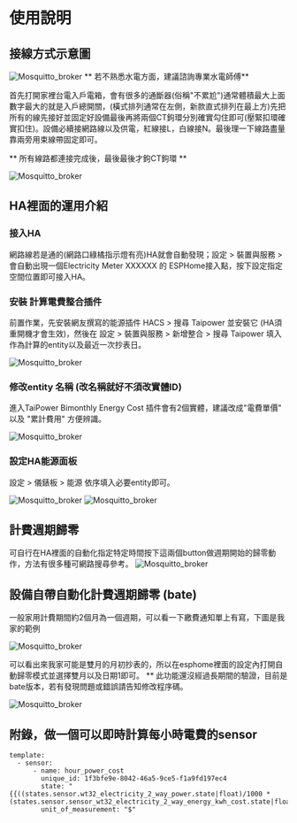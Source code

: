 # 使用說明

## 接線方式示意圖
![Mosquitto_broker](/wt32_electricity/213920.png)
** 若不熟悉水電方面，建議諮詢專業水電師傅**

首先打開家裡台電入戶電箱，會有很多的通斷器(俗稱"不累尬")通常體積最大上面數字最大的就是入戶總開關，(橫式排列通常在左側，新款直式排列在最上方)先把所有的線先接好並固定好設備最後再將兩個CT鉤環分別確實勾住即可(壓緊扣環確實扣住)。設備必續接網路線以及供電，紅線接L，白線接N。最後理一下線路盡量靠兩旁用束線帶固定即可。

** 所有線路都連接完成後，最後最後才鉤CT鉤環 **

![Mosquitto_broker](/wt32_electricity/103927.png)

## HA裡面的運用介紹
### 接入HA
網路線若是通的(網路口綠橘指示燈有亮)HA就會自動發現；設定 > 裝置與服務 > 會自動出現一個Electricity Meter XXXXXX 的 ESPHome接入點，按下設定指定空間位置即可接入HA。

### 安裝 計算電費整合插件
前置作業，先安裝網友撰寫的能源插件 HACS > 搜尋 Taipower 並安裝它 (HA須重開機才會生效)，然後在 設定  > 裝置與服務  > 新增整合  >   搜尋 Taipower 填入作為計算的entity以及最近一次抄表日。

![Mosquitto_broker](/wt32_electricity/214920.png)

### 修改entity 名稱 (改名稱就好不須改實體ID)

進入TaiPower Bimonthly Energy Cost 插件會有2個實體，建議改成"電費單價" 以及 "累計費用" 方便辨識。

![Mosquitto_broker](/wt32_electricity/112313.png)

### 設定HA能源面板

設定  >  儀錶板  > 能源  依序填入必要entity即可。

![Mosquitto_broker](/wt32_electricity/112914.png)
![Mosquitto_broker](/wt32_electricity/214521.png)

## 計費週期歸零

可自行在HA裡面的自動化指定特定時間按下這兩個button做週期開始的歸零動作，方法有很多種可網路搜尋參考。
![Mosquitto_broker](/wt32_electricity/110341.png)

## 設備自帶自動化計費週期歸零 (bate)
一般家用計費期間約2個月為一個週期，可以看一下繳費通知單上有寫，下圖是我家的範例

![Mosquitto_broker](/wt32_electricity/68D1224C2C0A.jpg)

可以看出來我家可能是雙月的月初抄表的，所以在esphome裡面的設定內打開自動歸零模式並選擇雙月以及日期1即可。
** 此功能還沒經過長期間的驗證，目前是bate版本，若有發現問題或錯誤請告知修改程序碼。

![Mosquitto_broker](/wt32_electricity/114753.png)

## 附錄，做一個可以即時計算每小時電費的sensor

    template:
      - sensor:
          - name: hour_power_cost
            unique_id: 1f3bfe9e-8042-46a5-9ce5-f1a9fd197ec4
            state: "{{((states.sensor.wt32_electricity_2_way_power.state|float)/1000 *(states.sensor.sensor_wt32_electricity_2_way_energy_kwh_cost.state|float))|round(1)}}"
            unit_of_measurement: "$"
